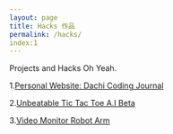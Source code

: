 ```yaml
---
layout: page
title: Hacks 作品
permalink: /hacks/
index:1
---
```


Projects and Hacks Oh Yeah.

1.[Personal Website: Dachi Coding Journal](http://dachicj.com)

2.[Unbeatable Tic Tac Toe A.I Beta](https://dachicoding.github.io/tictactoe)

3.[Video Monitor Robot Arm](https://github.com/DachiCoding/video_monitor_robot)





